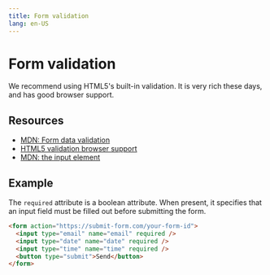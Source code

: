 ```yaml
---
title: Form validation
lang: en-US
---
```


# Form validation

We recommend using HTML5's built-in validation. It is very rich these days, and has good browser support.

## Resources

- [MDN: Form data validation](https://developer.mozilla.org/en-US/docs/Learn/HTML/Forms/Form_validation)
- [HTML5 validation browser support](https://caniuse.com/#search=validation)
- [MDN: the input element](https://developer.mozilla.org/en-US/docs/Web/HTML/Element/input)

## Example

The `required` attribute is a boolean attribute.
When present, it specifies that an input field must be filled out before submitting the form.

```html
<form action="https://submit-form.com/your-form-id">
  <input type="email" name="email" required />
  <input type="date" name="date" required />
  <input type="time" name="time" required />
  <button type="submit">Send</button>
</form>
```
